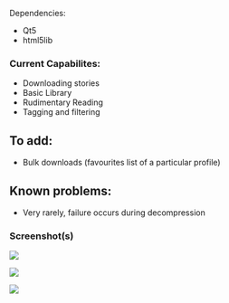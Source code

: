 Dependencies:
* Qt5
* html5lib 

### Current Capabilites:
* Downloading stories
* Basic Library
* Rudimentary Reading
* Tagging and filtering

## To add:
* Bulk downloads (favourites list of a particular profile)

## Known problems:
* Very rarely, failure occurs during decompression


### Screenshot(s)
![](https://github.com/sanskarchand/for_want_of_a_nail/blob/master/screenshots/Screenshot_2020-06-24_03-24-33.png)

![](https://github.com/sanskarchand/for_want_of_a_nail/blob/master/screenshots/Screenshot_2020-07-13_00-43-53.png)

![](https://github.com/sanskarchand/for_want_of_a_nail/blob/master/screenshots/Screenshot_2020-07-13_22-46-14.png)
